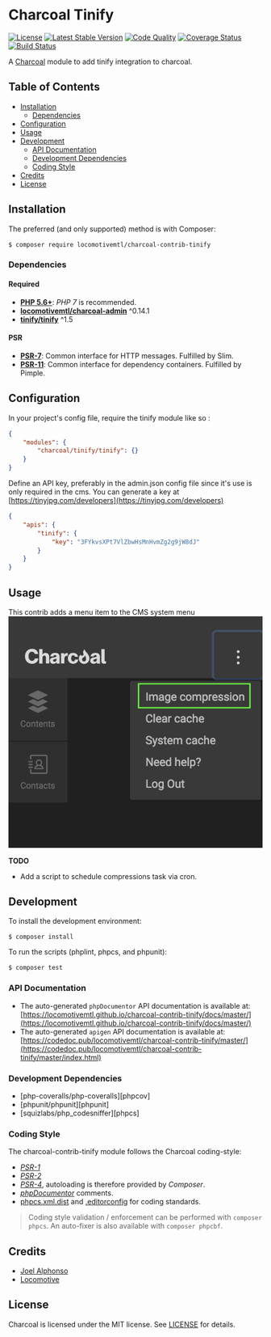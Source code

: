 Charcoal Tinify
===============

[![License][badge-license]][charcoal-contrib-tinify]
[![Latest Stable Version][badge-version]][charcoal-contrib-tinify]
[![Code Quality][badge-scrutinizer]][dev-scrutinizer]
[![Coverage Status][badge-coveralls]][dev-coveralls]
[![Build Status][badge-travis]][dev-travis]

A [Charcoal][charcoal-app] module to add tinify integration to charcoal.



## Table of Contents

-   [Installation](#installation)
    -   [Dependencies](#dependencies)
-   [Configuration](#configuration)
-   [Usage](#usage)
-   [Development](#development)
    -  [API Documentation](#api-documentation)
    -  [Development Dependencies](#development-dependencies)
    -  [Coding Style](#coding-style)
-   [Credits](#credits)
-   [License](#license)



## Installation

The preferred (and only supported) method is with Composer:

```shell
$ composer require locomotivemtl/charcoal-contrib-tinify
```



### Dependencies

#### Required

-   [**PHP 5.6+**](https://php.net): _PHP 7_ is recommended.
-   [**locomotivemtl/charcoal-admin**](https://github.com/locomotivemtl/charcoal-admin) ^0.14.1
-   [**tinify/tinify**](https://github.com/tinify/tinify-php) ^1.5


#### PSR

-   [**PSR-7**][psr-7]: Common interface for HTTP messages. Fulfilled by Slim.
-   [**PSR-11**][psr-11]: Common interface for dependency containers. Fulfilled by Pimple.


## Configuration

In your project's config file, require the tinify module like so : 
```json
{
    "modules": {
        "charcoal/tinify/tinify": {}
    }
}
```

Define an API key, preferably in the admin.json config file since it's use is only required in the cms.
You can generate a key at [https://tinyjpg.com/developers](https://tinyjpg.com/developers)

```json
{
    "apis": {
        "tinify": {
            "key": "3FYkvsXPt7VlZbwHsMnHvmZg2g9jW8dJ"
        }
    }
}
```


## Usage

This contrib adds a menu item to the CMS system menu
![Example](exemple-1.png?raw=true "Example")

**TODO**

-   Add a script to schedule compressions task via cron.


## Development

To install the development environment:

```shell
$ composer install
```

To run the scripts (phplint, phpcs, and phpunit):

```shell
$ composer test
```


### API Documentation

-   The auto-generated `phpDocumentor` API documentation is available at:  
    [https://locomotivemtl.github.io/charcoal-contrib-tinify/docs/master/](https://locomotivemtl.github.io/charcoal-contrib-tinify/docs/master/)
-   The auto-generated `apigen` API documentation is available at:  
    [https://codedoc.pub/locomotivemtl/charcoal-contrib-tinify/master/](https://codedoc.pub/locomotivemtl/charcoal-contrib-tinify/master/index.html)



### Development Dependencies

-   [php-coveralls/php-coveralls][phpcov]
-   [phpunit/phpunit][phpunit]
-   [squizlabs/php_codesniffer][phpcs]



### Coding Style

The charcoal-contrib-tinify module follows the Charcoal coding-style:

-   [_PSR-1_][psr-1]
-   [_PSR-2_][psr-2]
-   [_PSR-4_][psr-4], autoloading is therefore provided by _Composer_.
-   [_phpDocumentor_](http://phpdoc.org/) comments.
-   [phpcs.xml.dist](phpcs.xml.dist) and [.editorconfig](.editorconfig) for coding standards.

> Coding style validation / enforcement can be performed with `composer phpcs`. An auto-fixer is also available with `composer phpcbf`.



## Credits

-   [Joel Alphonso](https://github.com/JoelAlphonso)
-   [Locomotive](https://locomotive.ca/)



## License

Charcoal is licensed under the MIT license. See [LICENSE](LICENSE) for details.



[charcoal-contrib-tinify]:  https://packagist.org/packages/locomotivemtl/charcoal-contrib-tinify
[charcoal-app]:             https://packagist.org/packages/locomotivemtl/charcoal-app

[dev-scrutinizer]:    https://scrutinizer-ci.com/g/locomotivemtl/charcoal-contrib-tinify/
[dev-coveralls]:      https://coveralls.io/r/locomotivemtl/charcoal-contrib-tinify
[dev-travis]:         https://travis-ci.org/locomotivemtl/charcoal-contrib-tinify

[badge-license]:      https://img.shields.io/packagist/l/locomotivemtl/charcoal-contrib-tinify.svg?style=flat-square
[badge-version]:      https://img.shields.io/packagist/v/locomotivemtl/charcoal-contrib-tinify.svg?style=flat-square
[badge-scrutinizer]:  https://img.shields.io/scrutinizer/g/locomotivemtl/charcoal-contrib-tinify.svg?style=flat-square
[badge-coveralls]:    https://img.shields.io/coveralls/locomotivemtl/charcoal-contrib-tinify.svg?style=flat-square
[badge-travis]:       https://img.shields.io/travis/locomotivemtl/charcoal-contrib-tinify.svg?style=flat-square

[psr-1]:  https://www.php-fig.org/psr/psr-1/
[psr-2]:  https://www.php-fig.org/psr/psr-2/
[psr-3]:  https://www.php-fig.org/psr/psr-3/
[psr-4]:  https://www.php-fig.org/psr/psr-4/
[psr-6]:  https://www.php-fig.org/psr/psr-6/
[psr-7]:  https://www.php-fig.org/psr/psr-7/
[psr-11]: https://www.php-fig.org/psr/psr-11/
